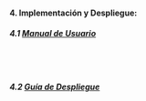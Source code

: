 #### 4. Implementación y Despliegue:  


##### 4.1 [Manual de Usuario](Recursos/Documentación/Sistemas%20Informáticos/Manual%20de%20Usuario.pdf)
<br><br>
##### 4.2 [Guía de Despliegue](Recursos/Documentación/Sistemas%20Informáticos/Manual%20de%20Usuario.pdf)
